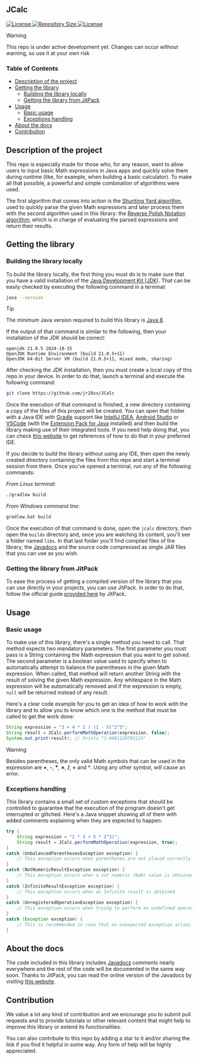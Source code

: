 ## JCalc

<p>
    <a href="https://github.com/jr20xx/JCalc/blob/main/LICENSE">
        <img src="https://img.shields.io/github/license/jr20xx/JCalc?label=License" alt="License">
    </a>
    <a href="https://github.com/jr20xx/JCalc">
        <img src="https://img.shields.io/github/repo-size/jr20xx/JCalc?label=Repository+Size" alt="Repository Size">
    </a>
    <a href="https://jitpack.io/#jr20xx/JCalc">
        <img src="https://jitpack.io/v/jr20xx/JCalc.svg" alt="License">
    </a>
</p>

> [!WARNING]
>
> This repo is under active development yet. Changes can occur without warning, so use it at your own risk

### Table of Contents
- [Description of the project](#description-of-the-project)
- [Getting the library](#getting-the-library)
    - [Building the library locally](#building-the-library-locally)
    - [Getting the library from JitPack](#getting-the-library-from-jitpack)
- [Usage](#usage)
    - [Basic usage](#basic-usage)
    - [Exceptions handling](#exceptions-handling)
- [About the docs](#about-the-docs)
- [Contribution](#contribution)

## Description of the project

This repo is especially made for those who, for any reason, want to allow users to input basic Math expressions in Java apps and quickly solve them during runtime (like, for example, when building a basic calculator). To make all that possible, a powerful and simple combination of algorithms were used. 

The first algorithm that comes into action is the [Shunting Yard algorithm](https://en.wikipedia.org/wiki/Shunting_yard_algorithm), used to quickly parse the given Math expressions and later process them with the second algorithm used in this library: the [Reverse Polish Notation algorithm](https://en.wikipedia.org/wiki/Reverse_Polish_notation); which is in charge of evaluating the parsed expressions and return their results.

## Getting the library

### Building the library locally

To build the library locally, the first thing you must do is to make sure that you have a valid installation of the [Java Development Kit (JDK)](https://en.wikipedia.org/wiki/Java_Development_Kit). That can be easily checked by executing the following command in a terminal:
```bash
java --version
```

> [!TIP]
>
> The minimum Java version required to build this library is [Java 8](https://en.m.wikipedia.org/wiki/Java_version_history#Java_8).

If the output of that command is similar to the following, then your installation of the JDK should be correct:
```
openjdk 21.0.5 2024-10-15
OpenJDK Runtime Environment (build 21.0.5+11)
OpenJDK 64-Bit Server VM (build 21.0.5+11, mixed mode, sharing)
```

After checking the JDK installation, then you must create a local copy of this repo in your device. In order to do that, launch a terminal and execute the following command:
```bash
git clone https://github.com/jr20xx/JCalc
```

Once the execution of that command is finished, a new directory containing a copy of the files of this project will be created. You can open that folder with a Java IDE with [Gradle](https://gradle.org/) support like [IntelliJ IDEA](https://www.jetbrains.com/idea/), [Android Studio](https://developer.android.com/studio) or [VSCode](https://code.visualstudio.com/) (with the [Extension Pack for Java](https://marketplace.visualstudio.com/items?itemName=vscjava.vscode-java-pack) installed) and then build the library making use of their integrated tools. If you need help doing that, you can check [this website](https://docs.gradle.org/current/userguide/gradle_ides.html) to get references of how to do that in your preferred IDE.

If you decide to build the library without using any IDE, then open the newly created directory containing the files from this repo and start a terminal session from there. Once you've opened a terminal, run any of the following commands:

_From Linux terminal:_
```bash
./gradlew build
```

_From Windows command line:_
```bash
gradlew.bat build
```

Once the execution of that command is done, open the `jcalc` directory, then open the `builds` directory and, once you are watching its content, you'll see a folder named `libs`. In that last folder you'll find compiled files of the library, the [Javadocs](https://en.wikipedia.org/wiki/Javadoc) and the source code compressed as single JAR files that you can use as you wish.

### Getting the library from JitPack

To ease the process of getting a compiled version of the library that you can use directly in your projects, you can use JitPack. In order to do that, follow the official guide [provided here](https://jitpack.io/#jr20xx/JCalc) by JitPack.

## Usage

### Basic usage

To make use of this library, there's a single method you need to call. That method expects two mandatory parameters. The first parameter you must pass is a String containing the Math expression that you want to get solved. The second parameter is a boolean value used to specify when to automatically attempt to balance the parentheses in the given Math expression. When called, that method will return another String with the result of solving the given Math expression. Any whitespace in the Math expression will be automatically removed and if the expression is empty, `null` will be returned instead of any result.

Here's a clear code example for you to get an idea of how to work with the library and to allow you to know which one is the method that must be called to get the work done:
```java
String expression = "3 + 4 * 2 / (1 - 5)^2^3";
String result = JCalc.performMathOperation(expression, false);
System.out.print(result); // Prints "3.0001220703125"
```
> [!WARNING]
>
> Besides parentheses, the only valid Math symbols that can be used in the expression are **+**, **-**, **\***, **×**, **/**, **÷** and **^**. Using any other symbol, will cause an error.

### Exceptions handling

This library contains a small set of custom exceptions that should be controlled to guarantee that the execution of the program doesn't get interrupted or glitched. Here's a Java snippet showing all of them with added comments explaining when they are expected to happen:
```java
try {
    String expression = "2 * 3 + 5 * 2^3)";
    String result = JCalc.performMathOperation(expression, true);
}
catch (UnbalancedParenthesesException exception) {
    // This exception occurs when parentheses are not placed correctly and `false` is provided as second parameter
}
catch (NotNumericResultException exception) {
    // This exception occurs when a not numeric (NaN) value is obtained
}
catch (InfiniteResultException exception) {
    // This exception occurs when an Infinite result is obtained
}
catch (UnregisteredOperationException exception) {
    // This exception occurs when trying to perform an undefined operation
}
catch (Exception exception) {
    // This is recommended in case that an unexpected exception arises
}
```

## About the docs

The code included in this library includes [Javadocs](https://en.wikipedia.org/wiki/Javadoc) comments nearly everywhere and the rest of the code will be documented in the same way soon. Thanks to JitPack, you can read the online version of the Javadocs by visiting [this website](https://jitpack.io/com/github/jr20xx/JCalc/latest/javadoc/).

## Contribution

We value a lot any kind of contribution and we encourage you to submit pull requests and to provide tutorials or other relevant content that might help to improve this library or extend its functionalities. 

You can also contribute to this repo by adding a star to it and/or sharing the link if you find it helpful in some way. Any form of help will be highly appreciated.